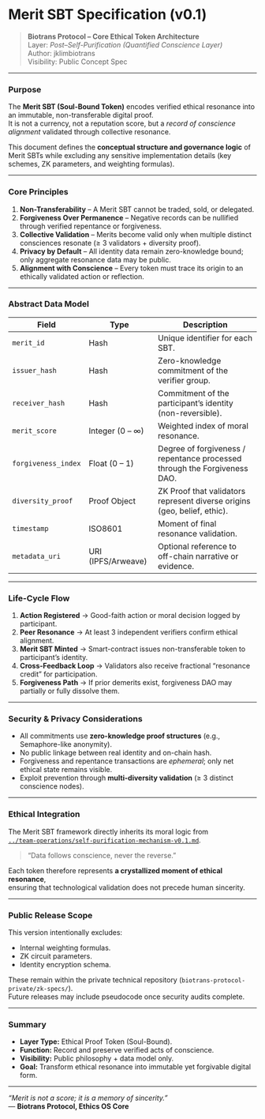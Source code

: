 # Merit SBT Specification (v0.1)

> **Biotrans Protocol – Core Ethical Token Architecture**  
> Layer: *Post–Self-Purification (Quantified Conscience Layer)*  
> Author: jklimbiotrans  
> Visibility: Public Concept Spec  

---

### Purpose

The **Merit SBT (Soul-Bound Token)** encodes verified ethical resonance into an immutable, non-transferable digital proof.  
It is not a currency, not a reputation score, but a *record of conscience alignment* validated through collective resonance.

This document defines the **conceptual structure and governance logic** of Merit SBTs while excluding any sensitive implementation details (key schemes, ZK parameters, and weighting formulas).

---

### Core Principles

1. **Non-Transferability** – A Merit SBT cannot be traded, sold, or delegated.  
2. **Forgiveness Over Permanence** – Negative records can be nullified through verified repentance or forgiveness.  
3. **Collective Validation** – Merits become valid only when multiple distinct consciences resonate (≥ 3 validators + diversity proof).  
4. **Privacy by Default** – All identity data remain zero-knowledge bound; only aggregate resonance data may be public.  
5. **Alignment with Conscience** – Every token must trace its origin to an ethically validated action or reflection.  

---

### Abstract Data Model

| Field | Type | Description |
|--------|------|-------------|
| `merit_id` | Hash | Unique identifier for each SBT. |
| `issuer_hash` | Hash | Zero-knowledge commitment of the verifier group. |
| `receiver_hash` | Hash | Commitment of the participant’s identity (non-reversible). |
| `merit_score` | Integer (0 – ∞) | Weighted index of moral resonance. |
| `forgiveness_index` | Float (0 – 1) | Degree of forgiveness / repentance processed through the Forgiveness DAO. |
| `diversity_proof` | Proof Object | ZK Proof that validators represent diverse origins (geo, belief, ethic). |
| `timestamp` | ISO8601 | Moment of final resonance validation. |
| `metadata_uri` | URI (IPFS/Arweave) | Optional reference to off-chain narrative or evidence. |

---

### Life-Cycle Flow

1. **Action Registered** → Good-faith action or moral decision logged by participant.  
2. **Peer Resonance** → At least 3 independent verifiers confirm ethical alignment.  
3. **Merit SBT Minted** → Smart-contract issues non-transferable token to participant’s identity.  
4. **Cross-Feedback Loop** → Validators also receive fractional “resonance credit” for participation.  
5. **Forgiveness Path** → If prior demerits exist, forgiveness DAO may partially or fully dissolve them.  

---

### Security & Privacy Considerations

- All commitments use **zero-knowledge proof structures** (e.g., Semaphore-like anonymity).  
- No public linkage between real identity and on-chain hash.  
- Forgiveness and repentance transactions are *ephemeral*; only net ethical state remains visible.  
- Exploit prevention through **multi-diversity validation** (≥ 3 distinct conscience nodes).  

---

### Ethical Integration

The Merit SBT framework directly inherits its moral logic from  
[`../team-operations/self-purification-mechanism-v0.1.md`](../team-operations/self-purification-mechanism-v0.1.md).

> “Data follows conscience, never the reverse.”  

Each token therefore represents **a crystallized moment of ethical resonance**,  
ensuring that technological validation does not precede human sincerity.

---

### Public Release Scope

This version intentionally excludes:  
- Internal weighting formulas.  
- ZK circuit parameters.  
- Identity encryption schema.  

These remain within the private technical repository (`biotrans-protocol-private/zk-specs/`).  
Future releases may include pseudocode once security audits complete.

---

### Summary

- **Layer Type:** Ethical Proof Token (Soul-Bound).  
- **Function:** Record and preserve verified acts of conscience.  
- **Visibility:** Public philosophy + data model only.  
- **Goal:** Transform ethical resonance into immutable yet forgivable digital form.

---

*“Merit is not a score; it is a memory of sincerity.”*  
— **Biotrans Protocol, Ethics OS Core**

